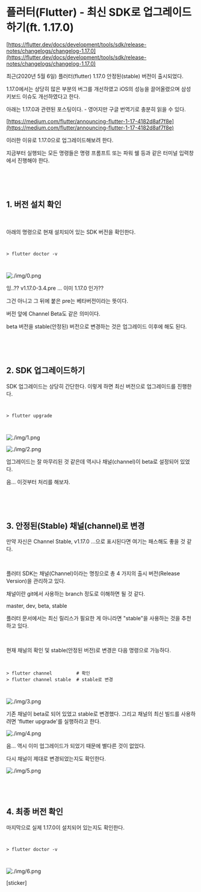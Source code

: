 # 플러터(Flutter) - 최신 SDK로 업그레이드하기(ft. 1.17.0)

[https://flutter.dev/docs/development/tools/sdk/release-notes/changelogs/changelog-1.17.0](https://flutter.dev/docs/development/tools/sdk/release-notes/changelogs/changelog-1.17.0)

최근(2020년 5월 6일) 플러터(flutter) 1.17.0 안정된(stable) 버전이 출시되었다.

1.17.0에서는 상당히 많은 부분의 버그를 개선하였고 iOS의 성능을 끌어올렸으며 삼성 키보드 이슈도 개선하였다고 한다.

아래는 1.17.0과 관련된 포스팅이다. - 영어지만 구글 번역기로 충분히 읽을 수 있다.

[https://medium.com/flutter/announcing-flutter-1-17-4182d8af7f8e](https://medium.com/flutter/announcing-flutter-1-17-4182d8af7f8e)

이러한 이유로 1.17.0으로 업그레이드해보려 한다.

지금부터 실행되는 모든 명령들은 명령 프롬프트 또는 파워 쉘 등과 같은 터미널 입력창에서 진행해야 한다.

​

​

## 1. 버전 설치 확인

​

아래의 명령으로 현재 설치되어 있는 SDK 버전을 확인한다.

```


> flutter doctor -v



```

![./img/0.png](./img/0.png)


잉..?? v1.17.0-3.4.pre ... 이미 1.17.0 인가?? 

그건 아니고 그 뒤에 붙은 pre는 베타버전이라는 뜻이다.

버전 앞에 Channel Beta도 같은 의미이다.

beta 버전을 stable(안정된) 버전으로 변경하는 것은 업그레이드 이후에 해도 된다. 

​

​

## 2. SDK 업그레이드하기

SDK 업그레이드는 상당히 간단한다. 이렇게 하면 최신 버전으로 업그레이드를 진행한다.

```


> flutter upgrade



```

![./img/1.png](./img/1.png)


![./img/2.png](./img/2.png)


업그레이드는 잘 마무리된 것 같은데 역시나 채널(channel)이 beta로 설정되어 있었다.

음... 이것부터 처리를 해보자.

​

​

## 3. 안정된(Stable) 채널(channel)로 변경

만약 자신은 Channel Stable, v1.17.0 ...으로 표시된다면 여기는 패스해도 좋을 것 같다.

​

플러터 SDK는 채널(Channel)이라는 명칭으로 총 4 가지의 출시 버전(Release Version)을 관리하고 있다. 

채널이란 git에서 사용하는 branch 정도로 이해하면 될 것 같다.

master, dev, beta, stable

플러터 문서에서는 최신 릴리스가 필요한 게 아니라면 "stable"을 사용하는 것을 추천하고 있다.

​

현재 채널의 확인 및 stable(안정된 버전)로 변경은 다음 명령으로 가능하다.

```


> flutter channel         # 확인
> flutter channel stable  # stable로 변경



```

![./img/3.png](./img/3.png)


기존 채널이 beta로 되어 있었고 stable로 변경했다. 그리고 채널의 최신 빌드를 사용하려면 'flutter upgrade'를 실행하라고 한다.

![./img/4.png](./img/4.png)


음... 역시 이미 업그레이드가 되었기 때문에 별다른 것이 없었다.

다시 채널이 제대로 변경되었는지도 확인한다.

![./img/5.png](./img/5.png)


## ​

## 4. 최종 버전 확인

마지막으로 실제 1.17.0이 설치되어 있는지도 확인한다.

```


> flutter doctor -v



```

![./img/6.png](./img/6.png)


[sticker]

​

